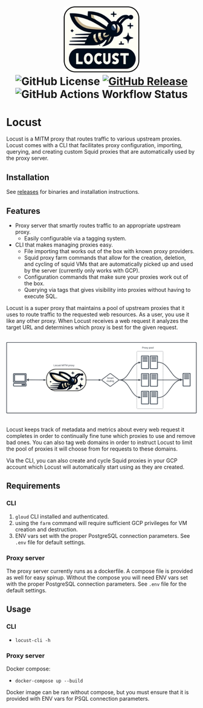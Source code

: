 <h1 align="center">
<img src="https://raw.githubusercontent.com/maxmindlin/locust/main/assets/logo.png" width="200"><br>
<img alt="GitHub License" src="https://img.shields.io/github/license/maxmindlin/locust?style=for-the-badge">
<a href="https://github.com/maxmindlin/locust/releases/latest" target="blank">
  <img alt="GitHub Release" src="https://img.shields.io/github/v/release/maxmindlin/locust?style=for-the-badge">
</a>
<img alt="GitHub Actions Workflow Status" src="https://img.shields.io/github/actions/workflow/status/maxmindlin/locust/ci.yml?style=for-the-badge&label=CI">
</h1>

# Locust

Locust is a MITM proxy that routes traffic to various upstream proxies. Locust comes with a CLI that facilitates proxy configuration, importing, querying, and creating custom Squid proxies that are automatically used by the proxy server.

## Installation

See [releases](https://github.com/maxmindlin/locust/releases/latest) for binaries and installation instructions.

## Features

- Proxy server that smartly routes traffic to an appropriate upstream proxy.
  - Easily configurable via a tagging system.
- CLI that makes managing proxies easy.
  - File importing that works out of the box with known proxy providers.
  - Squid proxy farm commands that allow for the creation, deletion, and cycling of squid VMs that are automatically picked up and used by the server (currently only works with GCP).
  - Configuration commands that make sure your proxies work out of the box.
  - Querying via tags that gives visibility into proxies without having to execute SQL.

Locust is a super proxy that maintains a pool of upstream proxies that it uses to route traffic to the requested web resources. As a user, you use it like any other proxy. When Locust receives a web request it analyzes the target URL and determines which proxy is best for the given request.

<br>
<div align="center">
<img src="https://raw.githubusercontent.com/maxmindlin/locust/main/assets/diagram.png" width="600">
</div>
<br>

Locust keeps track of metadata and metrics about every web request it completes in order to continually fine tune which proxies to use and remove bad ones. You can also tag web domains in order to instruct Locust to limit the pool of proxies it will choose from for requests to these domains.

Via the CLI, you can also create and cycle Squid proxies in your GCP account which Locust will automatically start using as they are created.

## Requirements

### CLI

1. `gloud` CLI installed and authenticated.
2. using the `farm` command will require sufficient GCP privileges for VM creation and destruction.
3. ENV vars set with the proper PostgreSQL connection parameters. See `.env` file for default settings.

### Proxy server

The proxy server currently runs as a dockerfile. A compose file is provided as well for easy spinup. Without the compose you will need ENV vars set with the proper PostgreSQL connection parameters. See `.env` file for the default settings.

## Usage

### CLI

- `locust-cli -h`

### Proxy server

Docker compose:

- `docker-compose up --build`

Docker image can be ran without compose, but you must ensure that it is provided with ENV vars for PSQL connection parameters.
